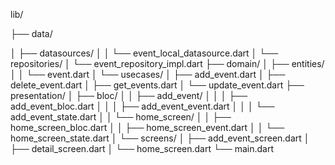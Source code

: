 lib/

├── data/

│ ├── datasources/
│ │ └── event_local_datasource.dart
│ └── repositories/
│ └── event_repository_impl.dart
├── domain/
│ ├── entities/
│ │ └── event.dart
│ └── usecases/
│ ├── add_event.dart
│ ├── delete_event.dart
│ ├── get_events.dart
│ └── update_event.dart
├── presentation/
│ ├── bloc/
│ │ ├── add_event/
│ │ │ ├── add_event_bloc.dart
│ │ │ ├── add_event_event.dart
│ │ │ └── add_event_state.dart
│ │ └── home_screen/
│ │ ├── home_screen_bloc.dart
│ │ ├── home_screen_event.dart
│ │ └── home_screen_state.dart
│ └── screens/
│ ├── add_event_screen.dart
│ ├── detail_screen.dart
│ └── home_screen.dart
└── main.dart
